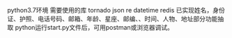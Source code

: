 python3.7环境
需要使用的库
tornado
json
re
datetime
redis
已实现姓名，身份证、护照、电话号码、邮箱、年龄、星座、邮编、、时间、人物、地址部分功能抽取
python运行start.py文件后，可用postman或浏览器调试。

